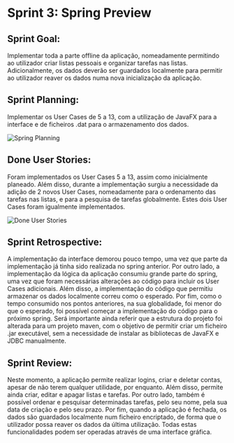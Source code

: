 # Sprint 3: Spring Preview

## Sprint Goal:

Implementar toda a parte offline da aplicação, nomeadamente permitindo ao utilizador criar listas pessoais e organizar tarefas nas listas.
Adicionalmente, os dados deverão ser guardados localmente para permitir ao utilizador reaver os dados numa nova inicialização da aplicação.

## Sprint Planning:

Implementar os User Cases de 5 a 13, com a utilização de JavaFX para a interface e de ficheiros .dat para o armazenamento dos dados.

![Spring Planning](https://user-images.githubusercontent.com/109107004/216833920-d0d49b71-498e-4265-997f-f7a511ced5e8.PNG)

## Done User Stories:

Foram implementados os User Cases 5 a 13, assim como inicialmente planeado.
Além disso, durante a implementação surgiu a necessidade da adição de 2 novos User Cases, nomeadamente para o ordenamento das tarefas nas listas, e para a pesquisa de tarefas globalmente.
Estes dois User Cases foram igualmente implementados.

![Done User Stories](https://user-images.githubusercontent.com/109107004/216833922-eea5407d-11f2-4b24-ab78-a2eeeef00172.PNG)

## Sprint Retrospective:

A implementação da interface demorou pouco tempo, uma vez que parte da implementação já tinha sido realizada no spring anterior.
Por outro lado, a implementação da lógica da aplicação consumiu grande parte do spring, uma vez que foram necessárias alterações ao código para incluir os User Cases adicionais.
Além disso, a implementação do código que permitiu armazenar os dados localmente correu como o esperado.
Por fim, como o tempo consumido nos pontos anteriores, na sua globalidade, foi menor do que o esperado, foi possível começar a implementação do código para o próximo spring.
Será importante ainda referir que a estrutura do projeto foi alterada para um projeto maven, com o objetivo de permitir criar um ficheiro .jar executável, sem a necessidade de instalar as bibliotecas de JavaFX e JDBC manualmente.

## Sprint Review:

Neste momento, a aplicação permite realizar logins, criar e deletar contas, apesar de não terem qualquer utilidade, por enquanto.
Além disso, permite ainda criar, editar e apagar listas e tarefas.
Por outro lado, também é possível ordenar e pesquisar determinadas tarefas, pelo seu nome, pela sua data de criação e pelo seu prazo.
Por fim, quando a aplicação é fechada, os dados são guardados localmente num ficheiro encriptado, de forma que o utilizador possa reaver os dados da última utilização.
Todas estas funcionalidades podem ser operadas através de uma interface gráfica.

